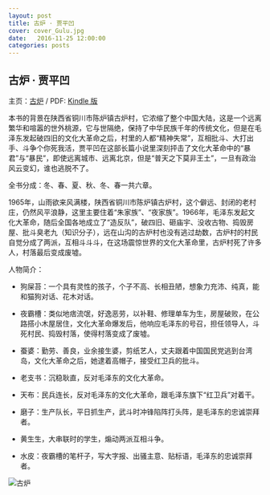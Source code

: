 ```yaml
---
layout: post
title: 古炉 · 贾平凹
cover: cover_Gulu.jpg
date:   2016-11-25 12:00:00
categories: posts
---
```


## 古炉 · 贾平凹

主页：[古炉](https://github.com/M-Mono/Gulu) / PDF: [Kindle 版](https://github.com/M-Mono/Gulu/raw/master/古炉%20·%20贾平凹%20(Kindle).pdf)

本书的背景在陕西省铜川市陈炉镇古炉村，它浓缩了整个中国大陆，这是一个远离繁华和喧嚣的世外桃源，它与世隔绝，保持了中华民族千年的传统文化，但是在毛泽东发起破四旧的文化大革命之后，村里的人都“精神失常”，互相批斗、大打出手、斗争个你死我活，贾平凹在这部长篇小说里深刻抨击了文化大革命中的“暴君”与“暴民”，即使远离城市、远离北京，但是“普天之下莫非王土”，一旦有政治风云变幻，谁也逃脱不了。

全书分成：冬、春、夏、秋、冬、春一共六章。

1965年，山雨欲来风满楼，陕西省铜川市陈炉镇古炉村，这个僻远、封闭的老村庄，仍然风平浪静，这里主要住着“朱家族”、“夜家族”。1966年，毛泽东发起文化大革命，随后全国各地成立了“造反队”，破四旧、砸庙宇、没收古物、捣毁房屋、批斗臭老九（知识分子），远在山沟的古炉村也没有逃过劫数，古炉村的村民自觉分成了两派，互相斗斗斗，在这场震惊世界的文化大革命里，古炉村死了许多人，村落最后变成废墟。


人物简介：
- 狗屎苔：一个具有灵性的孩子，个子不高、长相丑陋，想象力充沛、纯真，能和猫狗对话、花木对话。

- 夜霸槽：类似地痞流氓，好逸恶劳，以补鞋、修理单车为生，房屋破败，在公路搭小木屋居住，文化大革命爆发后，他响应毛泽东的号召，担任领导人，斗死村民、捣毁村落，使得村落变成了废墟。

- 蚕婆：勤劳、善良，业余接生婆，剪纸艺人，丈夫跟着中国国民党逃到台湾岛，文化大革命之后，她逮着高帽子，接受红卫兵的批斗。

- 老支书：沉稳耿直，反对毛泽东的文化大革命。

- 天布：民兵连长，反对毛泽东的文化大革命，跟毛泽东旗下“红卫兵”对着干。

- 磨子：生产队长，平日抓生产，武斗时冲锋陷阵打头阵，是毛泽东的忠诚崇拜者。

- 黄生生，大串联时的学生，煽动两派互相斗争。

- 水皮：夜霸槽的笔杆子，写大字报、出骚主意、贴标语，毛泽东的忠诚崇拜者。

![古炉](https://github.com/M-Mono/Gulu/raw/master/Title.jpg)
